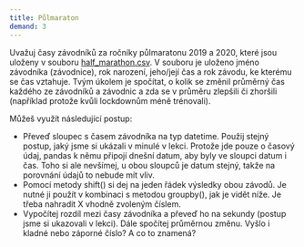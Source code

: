 ```yaml
---
title: Půlmaraton
demand: 3
---
```


Uvažuj časy závodníků za ročníky půlmaratonu 2019 a 2020, které jsou uloženy v souboru [half_marathon.csv](assets/half_marathon.csv). V souboru je uloženo jméno závodníka (závodnice), rok narození, jeho/její čas a rok závodu, ke kterému se čas vztahuje. Tvým úkolem je spočítat, o kolik se změnil průměrný čas každého ze závodníků a závodnic a zda se v průměru zlepšili či zhoršili (například protože kvůli lockdownům méně trénovali).

Můžeš využít následující postup:

- Převeď sloupec s časem závodníka na typ datetime. Použij stejný postup, jaký jsme si ukázali v minulé v lekci. Protože jde pouze o časový údaj, pandas k němu připojí dnešní datum, aby byly ve sloupci datum i čas. Toho si ale nevšímej, u obou sloupců je datum stejný, takže na porovnání údajů to nebude mít vliv.
- Pomocí metody shift() si dej na jeden řádek výsledky obou závodů. Je nutné ji použít v kombinaci s metodou groupby(), jak je vidět níže. Je třeba nahradit X vhodně zvoleným číslem.
- Vypočítej rozdíl mezi časy závodníka a převeď ho na sekundy (postup jsme si ukazovali v lekci). Dále spočítej průměrnou změnu. Vyšlo i kladné nebo záporné číslo? A co to znamená?
